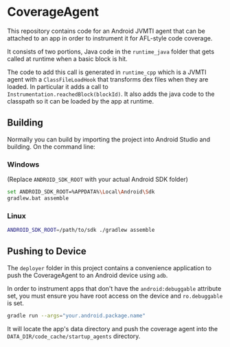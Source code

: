 # CoverageAgent

This repository contains code for an Android JVMTI agent that can be attached to an app in order
to instrument it for AFL-style code coverage.

It consists of two portions, Java code in the `runtime_java` folder that gets called at runtime
when a basic block is hit.

The code to add this call is generated in `runtime_cpp` which is a JVMTI agent with a
`ClassFileLoadHook` that transforms dex files when they are loaded. In particular it adds a call
to `Instrumentation.reachedBlock(blockId)`. It also adds the java code to the classpath so it can
be loaded by the app at runtime.

## Building

Normally you can build by importing the project into Android Studio and building. On the command line:

### Windows

(Replace `ANDROID_SDK_ROOT` with your actual Android SDK folder)

```bash
set ANDROID_SDK_ROOT=%APPDATA%\Local\Android\Sdk
gradlew.bat assemble
```

### Linux

```bash
ANDROID_SDK_ROOT=/path/to/sdk ./gradlew assemble
```


## Pushing to Device

The `deployer` folder in this project contains a convenience application to push the CoverageAgent
to an Android device using `adb`.

In order to instrument apps that don't have the `android:debuggable` attribute set, you must ensure
you have root access on the device and `ro.debuggable` is set.

```bash
gradle run --args="your.android.package.name"
```

It will locate the app's data directory and push the coverage agent into the
`DATA_DIR/code_cache/startup_agents` directory.
